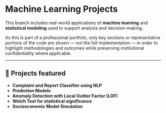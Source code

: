 # Machine Learning Projects

This branch includes real-world applications of **machine learning** and **statistical modeling** used to support analysis and decision-making.

As this is part of a professional portfolio, only key sections or representative portions of the code are shown — not the full implementation — in order to highlight methodologies and outcomes while preserving institutional confidentiality where applicable.

---

## 📂 Projects featured

-  **Complaint and Report Classifier using NLP**
-  **Prediction Models**
-  **Anomaly Detection with Local Outlier Factor (LOF)**
-  **Welch Test for statistical significance**
-  **Socioeconomic Model Simulation**
